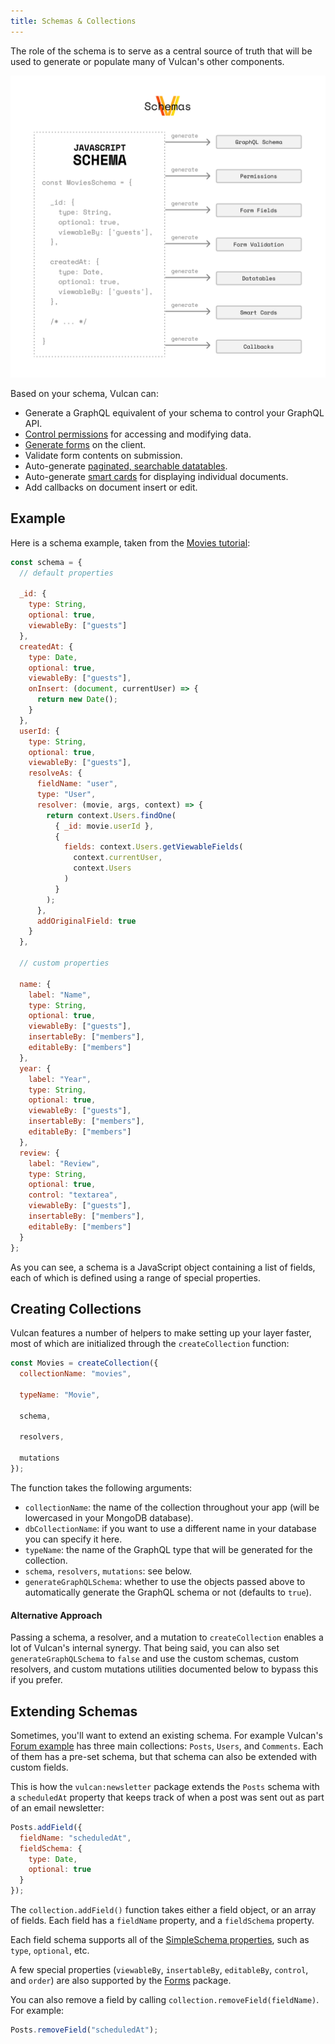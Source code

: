 ```yaml
---
title: Schemas & Collections
---
```


The role of the schema is to serve as a central source of truth that will be used to generate or populate many of Vulcan's other components.

![/images/vulcan-schemas.svg](/images/vulcan-schemas.svg)

Based on your schema, Vulcan can:

* Generate a GraphQL equivalent of your schema to control your GraphQL API.
* [Control permissions](/groups-permissions.html) for accessing and modifying data.
* [Generate forms](/forms.html) on the client.
* Validate form contents on submission.
* Auto-generate [paginated, searchable datatables](/core-components.html#Datatable).
* Auto-generate [smart cards](/core-components.html#Card) for displaying individual documents.
* Add callbacks on document insert or edit.

## Example

Here is a schema example, taken from the [Movies tutorial](/example-movies.html):

```js
const schema = {
  // default properties

  _id: {
    type: String,
    optional: true,
    viewableBy: ["guests"]
  },
  createdAt: {
    type: Date,
    optional: true,
    viewableBy: ["guests"],
    onInsert: (document, currentUser) => {
      return new Date();
    }
  },
  userId: {
    type: String,
    optional: true,
    viewableBy: ["guests"],
    resolveAs: {
      fieldName: "user",
      type: "User",
      resolver: (movie, args, context) => {
        return context.Users.findOne(
          { _id: movie.userId },
          {
            fields: context.Users.getViewableFields(
              context.currentUser,
              context.Users
            )
          }
        );
      },
      addOriginalField: true
    }
  },

  // custom properties

  name: {
    label: "Name",
    type: String,
    optional: true,
    viewableBy: ["guests"],
    insertableBy: ["members"],
    editableBy: ["members"]
  },
  year: {
    label: "Year",
    type: String,
    optional: true,
    viewableBy: ["guests"],
    insertableBy: ["members"],
    editableBy: ["members"]
  },
  review: {
    label: "Review",
    type: String,
    optional: true,
    control: "textarea",
    viewableBy: ["guests"],
    insertableBy: ["members"],
    editableBy: ["members"]
  }
};
```

As you can see, a schema is a JavaScript object containing a list of fields, each of which is defined using a range of special properties.

## Creating Collections

Vulcan features a number of helpers to make setting up your layer faster, most of which are initialized through the `createCollection` function:

```js
const Movies = createCollection({
  collectionName: "movies",

  typeName: "Movie",

  schema,

  resolvers,

  mutations
});
```

The function takes the following arguments:

* `collectionName`: the name of the collection throughout your app (will be lowercased in your MongoDB database).
* `dbCollectionName`: if you want to use a different name in your database you can specify it here.
* `typeName`: the name of the GraphQL type that will be generated for the collection.
* `schema`, `resolvers`, `mutations`: see below.
* `generateGraphQLSchema`: whether to use the objects passed above to automatically generate the GraphQL schema or not (defaults to `true`).

#### Alternative Approach

Passing a schema, a resolver, and a mutation to `createCollection` enables a lot of Vulcan's internal synergy. That being said, you can also set `generateGraphQLSchema` to `false` and use the custom schemas, custom resolvers, and custom mutations utilities documented below to bypass this if you prefer.

## Extending Schemas

Sometimes, you'll want to extend an existing schema. For example Vulcan's [Forum example](/example-forum.html) has three main collections: `Posts`, `Users`, and `Comments`. Each of them has a pre-set schema, but that schema can also be extended with custom fields.

This is how the `vulcan:newsletter` package extends the `Posts` schema with a `scheduledAt` property that keeps track of when a post was sent out as part of an email newsletter:

```js
Posts.addField({
  fieldName: "scheduledAt",
  fieldSchema: {
    type: Date,
    optional: true
  }
});
```

The `collection.addField()` function takes either a field object, or an array of fields. Each field has a `fieldName` property, and a `fieldSchema` property.

Each field schema supports all of the [SimpleSchema properties](https://github.com/aldeed/meteor-simple-schema#schema-rules), such as `type`, `optional`, etc.

A few special properties (`viewableBy`, `insertableBy`, `editableBy`, `control`, and `order`) are also supported by the [Forms](forms.html) package.

You can also remove a field by calling `collection.removeField(fieldName)`. For example:

```js
Posts.removeField("scheduledAt");
```
